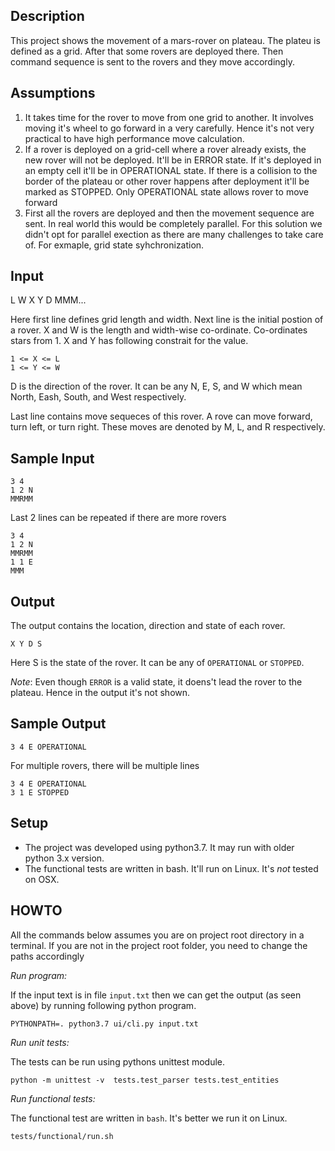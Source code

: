Description
-----------

This project shows the movement of a mars-rover on plateau. The plateu is defined as a grid. After that some rovers are deployed there. Then command sequence is sent to the rovers and they move accordingly.

Assumptions
-----------

1. It takes time for the rover to move from one grid to another. It involves moving it's wheel to go forward in a very carefully. Hence it's not very practical to have high performance move calculation.
2. If a rover is deployed on a grid-cell where a rover already exists, the new rover will not be deployed. It'll be in ERROR state. If it's deployed in an empty cell it'll be in OPERATIONAL state. If there is a collision to the border of the plateau or other rover happens after deployment it'll be marked as STOPPED. Only OPERATIONAL state allows rover to move forward
3. First all the rovers are deployed and then the movement sequence are sent. In real world this would be completely parallel. For this solution we didn't opt for parallel exection as there are many challenges to take care of. For exmaple, grid state syhchronization.


Input
-----

L W
X Y D
MMM...

Here first line defines grid length and width. Next line is the initial postion of a rover. X and W is the length and width-wise co-ordinate. Co-ordinates stars from 1. X and Y has following constrait for the value.

    1 <= X <= L
    1 <= Y <= W

D is the direction of the rover. It can be any N, E, S, and W which mean  North, Eash, South, and West respectively.

Last line contains move sequeces of this rover. A rove can move forward, turn left, or turn right. These moves are denoted by M, L, and R respectively. 

Sample Input
------------

    3 4
    1 2 N
    MMRMM

Last 2 lines can be repeated if there are more rovers

    3 4
    1 2 N
    MMRMM
    1 1 E
    MMM

Output
------

The output contains the location, direction and state of each rover.

    X Y D S

Here S is the state of the rover. It can be any of `OPERATIONAL` or `STOPPED`. 

*Note*: Even though `ERROR` is a valid state, it doens't lead the rover to the plateau. Hence in the output it's not shown.

Sample Output
-------------

    3 4 E OPERATIONAL

For multiple rovers, there will be multiple lines

    3 4 E OPERATIONAL
    3 1 E STOPPED



Setup
-----

* The project was developed using python3.7. It may run with older python 3.x version.
* The functional tests are written in bash. It'll run on Linux. It's _not_ tested on OSX.

HOWTO
-----

All the commands below assumes you are on project root directory in a terminal. If you are not in the project root folder, you need to change the paths accordingly

*Run program:*

If the input text is in file `input.txt` then we can get the output (as seen above) by running following python program.

    PYTHONPATH=. python3.7 ui/cli.py input.txt

*Run unit tests:*

The tests can be run using pythons unittest module.

    python -m unittest -v  tests.test_parser tests.test_entities

*Run functional tests:*

The functional test are written in `bash`. It's better we run it on Linux.

    tests/functional/run.sh
